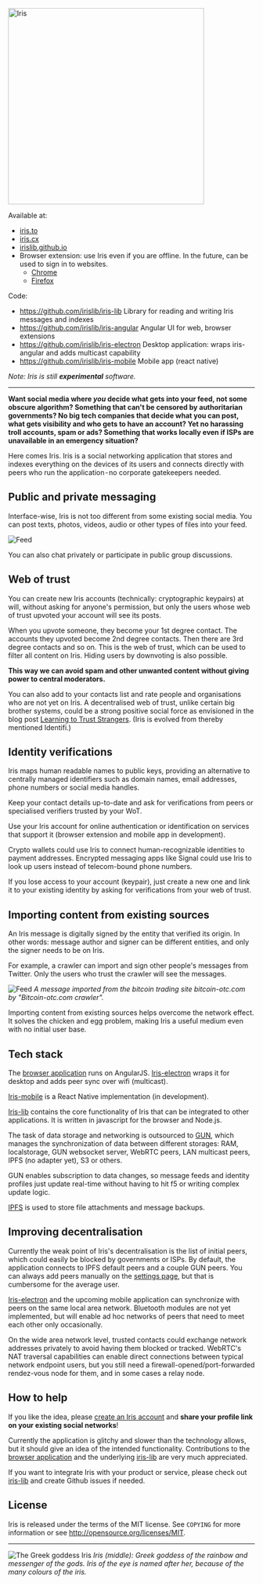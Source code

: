<img src="https://raw.githubusercontent.com/irislib/iris/master/brand/iris_logotype_rgb_small.png" alt="Iris" width="400">

Available at:
* [iris.to](https://iris.to)
* [iris.cx](https://iris.cx)
* [irislib.github.io](https://irislib.github.io)
* Browser extension: use Iris even if you are offline. In the future, can be used to sign in to websites.
  * [Chrome](https://chrome.google.com/webstore/detail/iris/oelmiikkaikgnmmjaonjlopkmpcahpgh)
  * [Firefox](https://addons.mozilla.org/en-US/firefox/addon/irisapp/)

Code:
- https://github.com/irislib/iris-lib Library for reading and writing Iris messages and indexes
- https://github.com/irislib/iris-angular Angular UI for web, browser extensions
- https://github.com/irislib/iris-electron Desktop application: wraps iris-angular and adds multicast capability
- https://github.com/irislib/iris-mobile Mobile app (react native)

_Note: Iris is still **experimental** software._

---

**Want social media where _you_ decide what gets into your feed, not some obscure algorithm? Something that can't be censored by authoritarian governments? No big tech companies that decide what you can post, what gets visibility and who gets to have an account? Yet no harassing troll accounts, spam or ads? Something that works locally even if ISPs are unavailable in an emergency situation?**

Here comes Iris. Iris is a social networking application that stores and indexes everything on the devices of its users and connects directly with peers who run the application - no corporate gatekeepers needed.

## Public and private messaging
Interface-wise, Iris is not too different from some existing social media. You can post texts, photos, videos, audio or other types of files into your feed.

![Feed](https://github.com/irislib/iris/raw/master/img/feed.png)

You can also chat privately or participate in public group discussions.

## Web of trust
You can create new Iris accounts (technically: cryptographic keypairs) at will, without asking for anyone's permission, but only the users whose web of trust upvoted your account will see its posts.

When you upvote someone, they become your 1st degree contact. The accounts they upvoted become 2nd degree contacts. Then there are 3rd degree contacts and so on. This is the web of trust, which can be used to filter all content on Iris. Hiding users by downvoting is also possible.

**This way we can avoid spam and other unwanted content without giving power to central moderators.**

You can also add to your contacts list and rate people and organisations who are not yet on Iris.
A decentralised web of trust, unlike certain big brother systems, could be a strong positive social force as envisioned in the blog post [Learning to Trust Strangers](https://medium.com/@mmalmi/learning-to-trust-strangers-167b652a654f). (Iris is evolved from thereby mentioned Identifi.)

## Identity verifications
Iris maps human readable names to public keys, providing an alternative to centrally managed identifiers such as domain names, email addresses, phone numbers or social media handles.

Keep your contact details up-to-date and ask for verifications from peers or specialised verifiers trusted by your WoT.

Use your Iris account for online authentication or identification on services that support it (browser extension and mobile app in development).

Crypto wallets could use Iris to connect human-recognizable identities to payment addresses. Encrypted messaging apps like Signal could use Iris to look up users instead of telecom-bound phone numbers.

If you lose access to your account (keypair), just create a new one and link it to your existing identity by asking for verifications from your web of trust.

## Importing content from existing sources
An Iris message is digitally signed by the entity that verified its origin. In other words: message author and signer can be different entities, and only the signer needs to be on Iris.

For example, a crawler can import and sign other people's messages from Twitter. Only the users who trust the crawler will see the messages.

![Feed](https://github.com/irislib/iris/raw/master/img/msg.png)
*A message imported from the bitcoin trading site bitcoin-otc.com by "Bitcoin-otc.com crawler".*

Importing content from existing sources helps overcome the network effect. It solves the chicken and egg problem, making Iris a useful medium even with no initial user base.

## Tech stack
The [browser application](https://github.com/irislib/iris-angular) runs on AngularJS. [Iris-electron](https://github.com/irislib/iris-electron) wraps it for desktop and adds peer sync over wifi (multicast).

[Iris-mobile](https://github.com/irislib/iris-mobile) is a React Native implementation (in development).

[Iris-lib](https://github.com/irislib/iris-lib) contains the core functionality of Iris that can be integrated to other applications. It is written in javascript for the browser and Node.js.

The task of data storage and networking is outsourced to [GUN](https://github.com/amark/gun), which manages the synchronization of data between different storages: RAM, localstorage, GUN websocket server, WebRTC peers, LAN multicast peers, IPFS (no adapter yet), S3 or others.

GUN enables subscription to data changes, so message feeds and identity profiles just update real-time without having to hit f5 or writing complex update logic.

[IPFS](https://ipfs.io) is used to store file attachments and message backups.

## Improving decentralisation
Currently the weak point of Iris's decentralisation is the list of initial peers, which could easily be blocked by governments or ISPs. By default, the application connects to IPFS default peers and a couple GUN peers. You can always add peers manually on the [settings page](https://irislib.github.io/#settings), but that is cumbersome for the average user.

[Iris-electron](https://github.com/irislib/iris-electron) and the upcoming mobile application can synchronize with peers on the same local area network. Bluetooth modules are not yet implemented, but will enable ad hoc networks of peers that need to meet each other only occasionally.

On the wide area network level, trusted contacts could exchange network addresses privately to avoid having them blocked or tracked. WebRTC's NAT traversal capabilities can enable direct connections between typical network endpoint users, but you still need a firewall-opened/port-forwarded rendez-vous node for them, and in some cases a relay node.

## How to help
If you like the idea, please [create an Iris account](https://iris.to) and **share your profile link on your existing social networks**!

Currently the application is glitchy and slower than the technology allows, but it should give an idea of the intended functionality. Contributions to the [browser application](https://github.com/irislib/iris-angular) and the underlying [iris-lib](https://github.com/irislib/iris-lib) are very much appreciated.

If you want to integrate Iris with your product or service, please check out [iris-lib](https://github.com/irislib/iris-lib) and create Github issues if needed.

## License

Iris is released under the terms of the MIT license. See `COPYING` for more information or see http://opensource.org/licenses/MIT.

---

![The Greek goddess Iris](https://upload.wikimedia.org/wikipedia/commons/7/7b/Venus_supported_by_Iris%2C_complaining_to_Mars_1820.jpg)
*Iris (middle): Greek goddess of the rainbow and messenger of the gods. Iris of the eye is named after her, because of the many colours of the iris.*
